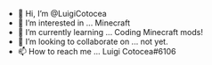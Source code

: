- 👋 Hi, I’m @LuigiCotocea
- 👀 I’m interested in ... Minecraft
- 🌱 I’m currently learning ... Coding Minecraft mods!
- 💞️ I’m looking to collaborate on ... not yet.
- 📫 How to reach me ... Luigi Cotocea#6106

<!---
LuigiCotocea/LuigiCotocea is a ✨ special ✨ repository because its `README.md` (this file) appears on your GitHub profile.
You can click the Preview link to take a look at your changes.
--->
